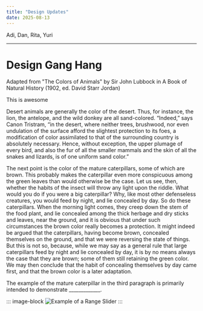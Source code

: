 ```yaml
---
title: "Design Updates"
date: 2025-08-13
---
```


Adi, Dan, Rita, Yuri

---

# Design Gang Hang

Adapted from "The Colors of Animals" by Sir John Lubbock in A Book of Natural History (1902, ed. David Starr Jordan)

This is awesome

Desert animals are generally the color of the desert. Thus, for instance, the lion, the antelope, and the wild donkey are all sand-colored. “Indeed,” says Canon Tristram, “in the desert, where neither trees, brushwood, nor even undulation of the surface afford the slightest protection to its foes, a modification of color assimilated to that of the surrounding country is absolutely necessary. Hence, without exception, the upper plumage of every bird, and also the fur of all the smaller mammals and the skin of all the snakes and lizards, is of one uniform sand color.”

The next point is the color of the mature caterpillars, some of which are brown. This probably makes the caterpillar even more conspicuous among the green leaves than would otherwise be the case. Let us see, then, whether the habits of the insect will throw any light upon the riddle. What would you do if you were a big caterpillar? Why, like most other defenseless creatures, you would feed by night, and lie concealed by day. So do these caterpillars. When the morning light comes, they creep down the stem of the food plant, and lie concealed among the thick herbage and dry sticks and leaves, near the ground, and it is obvious that under such circumstances the brown color really becomes a protection. It might indeed be argued that the caterpillars, having become brown, concealed themselves on the ground, and that we were reversing the state of things. But this is not so, because, while we may say as a general rule that large caterpillars feed by night and lie concealed by day, it is by no means always the case that they are brown; some of them still retaining the green color. We may then conclude that the habit of concealing themselves by day came first, and that the brown color is a later adaptation.

The example of the mature caterpillar in the third paragraph is primarily intended to demonstrate _____________.

::: image-block
![Example of a Range Slider](/blog/yuri.svg)
:::